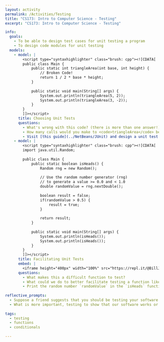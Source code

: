 ```yaml
---
layout: activity
permalink: /Activities/Testing
title: "CS173: Intro to Computer Science - Testing"
excerpt: "CS173: Intro to Computer Science - Testing"

info:
  goals: 
    - To be able to design test cases for unit testing a program
    - To design code modules for unit testing
  models:
    - model: |
        <script type="syntaxhighlighter" class="brush: cpp"><![CDATA[
        public class Main {            
            public static int triangleArea(int base, int height) {
                // Broken Code!
                return 1 / 2 * base * height;
            }
            
            public static void main(String[] args) {
                System.out.println(triangleArea(5, 2));
                System.out.println(triangleArea(3, -2));
            }
        }
        ]]></script>          
      title: Choosing Unit Tests
      questions:
        - What's wrong with this code? (there is more than one answer!)
        - How many calls would you make to <code>triangleArea</code> before you decide that it is "passing?"  What paramter inputs would you supply to those calls?
        - Visit [this guide](../NetBeans/JUnit) and design a unit test for `triangleArea`.  You can just write the code in your notes: there is no need to compile or execute it now (we will do this in lab instead!).
    - model: |
        <script type="syntaxhighlighter" class="brush: cpp"><![CDATA[
        import java.util.Random;
        
        public class Main {            
            public static boolean isHeads() {
                Random rng = new Random();
                
                // Use the random number generator (rng)
                // to generate a value >= 0.0 and < 1.0
                double randomValue = rng.nextDouble();
                
                boolean result = false;
                if(randomValue > 0.5) {
                    result = true;
                } 
                
                return result;
            }
            
            public static void main(String[] args) {
                System.out.println(isHeads());
                System.out.println(isHeads());
            }
        }
        ]]></script>          
      title: Facilitating Unit Tests
      embed: |
        <iframe height="400px" width="100%" src="https://repl.it/@BillJr99/JavaFirstExample?lite=true" scrolling="no" frameborder="no" allowtransparency="true" allowfullscreen="true" sandbox="allow-forms allow-pointer-lock allow-popups allow-same-origin allow-scripts allow-modals"></iframe>       
      questions:
        - What makes this a difficult function to test? 
        - What could we do to better facilitate testing a function like this?
        - Print the random number `randomValue` in the `isHeads` function when you compute it.  Then, call `rng.setSeed(100);` right before the call to `rng.nextDouble()`, and try running the program again.  What do you notice?
        
reflective_prompts:
  - Suppose a friend suggests that you should be testing your software with every possible input to ensure that the code works.  Why is this impossible?  How should you strategize your unit tests instead?
  - What is more important, testing to show that our software works or testing to **identify** errors/bugs in the software?
  
tags:
  - testing
  - functions
  - conditionals
  
---
```


